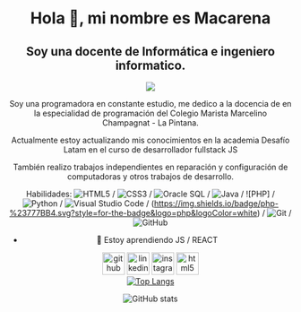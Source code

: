 <div align="center">
<h1>Hola 👋, mi nombre es Macarena</h1>
<h2>Soy una docente de Informática e ingeniero informatico.</h2>
<img src="https://mjamett.cl/assets/img/logo12.png" />
 
<p>Soy una programadora en constante estudio, me dedico a la docencia de en la especialidad de programación del Colegio Marista Marcelino Champagnat - La Pintana.</p>
<p>Actualmente estoy actualizando mis conocimientos en la academia Desafío Latam en el curso de desarrollador fullstack JS</p>
<p>También realizo trabajos independientes en reparación y configuración de computadoras y otros trabajos de desarrollo.</p>

Habilidades: ![HTML5](https://img.shields.io/badge/html5-%23E34F26.svg?style=for-the-badge&logo=html5&logoColor=white) / ![CSS3](https://img.shields.io/badge/css3-%231572B6.svg?style=for-the-badge&logo=css3&logoColor=white) / ![Oracle](https://img.shields.io/badge/Oracle-F80000?style=for-the-badge&logo=oracle&logoColor=white) SQL / ![Java](https://img.shields.io/badge/java-%23ED8B00.svg?style=for-the-badge&logo=openjdk&logoColor=white) / ![PHP] / ![Python](https://img.shields.io/badge/python-3670A0?style=for-the-badge&logo=python&logoColor=ffdd54) / ![Visual Studio Code](https://img.shields.io/badge/Visual%20Studio%20Code-0078d7.svg?style=for-the-badge&logo=visual-studio-code&logoColor=white) / (https://img.shields.io/badge/php-%23777BB4.svg?style=for-the-badge&logo=php&logoColor=white) / ![Git](https://img.shields.io/badge/git-%23F05033.svg?style=for-the-badge&logo=git&logoColor=white) / ![GitHub](https://img.shields.io/badge/github-%23121011.svg?style=for-the-badge&logo=github&logoColor=white)

- 🌱 Estoy aprendiendo JS / REACT
  
[<img src='https://cdn.jsdelivr.net/npm/simple-icons@3.0.1/icons/github.svg' alt='github' height='40'>](https://github.com/macalister0109)  [<img src='https://cdn.jsdelivr.net/npm/simple-icons@3.0.1/icons/linkedin.svg' alt='linkedin' height='40'>](https://www.linkedin.com/in/mjamett/)  [<img src='https://cdn.jsdelivr.net/npm/simple-icons@3.0.1/icons/instagram.svg' alt='instagram' height='40'>](https://www.instagram.com/macalister0109/)  [<img src='https://cdn.jsdelivr.net/npm/simple-icons@3.0.1/icons/html5.svg' alt='html5' height='40'>](www.mjamett.cl)  
[![Top Langs](https://github-readme-stats.vercel.app/api/top-langs/?username=macalister0109)](https://github.com/anuraghazra/github-readme-stats)

![GitHub stats](https://github-readme-stats.vercel.app/api?username=macalister0109&show_icons=true)  
</div>


